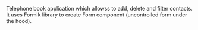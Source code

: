Telephone book application which allowss to add, delete and filter contacts. It uses Formik library to create Form component (uncontrolled form under the hood).